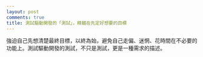 ```yaml
---
layout: post
comments: true
title: 測試驅動開發的「測試」，精髓在先定好想要的目標
---
```




強迫自己先想清楚最終目標，以終為始，避免自己走偏、迷惘、花時間在不必要的功能上。測試驅動開發的測試，不只是測試，更是一種需求的描述。

